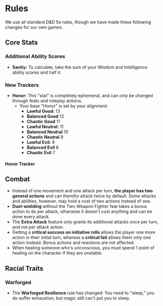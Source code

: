 # Rules

We use all standard D&D 5e rules, though we have made these following changes for our own games:

## Core Stats

### Additional Ability Scores

- **Sanity:** To calculate, take the sum of your Wisdom and Intelligence ability scores and half it.

### New Trackers

- **Honor:** This "stat" is completely ephemeral, and can only be changed through feats and roleplay actions.
  - Your base "Honor" is set by your alignment:
    - **Lawful Good:** 13
    - **Balanced Good** 12
    - **Chaotic Good** 11
    - **Lawful Neutral:** 11
    - **Balanced Neutral** 10
    - **Chaotic Neutral** 9
    - **Lawful Evil:** 9
    - **Balanced Evil** 8
    - **Chaotic Evil** 7

#### Honor Tracker

## Combat

- Instead of one movement and one attack per turn, **the player has two general actions** and can therefor attack twice by default. Some attacks and abilities, however, may hold a cost of two actions instead of one.
- **Duel-wielding** without the Two-Weapon Fighter feat takes a bonus action to do per attack, otherwise it doesn't cost anything and can be done every attack.
- The **Extra Attack** feature only grants its additional attacks once per turn, and not per attack action.
- Getting a **critical success on initiative rolls** allows the player one more action in their initial turn, whereas a **critical fail** allows them only one action instead. Bonus actions and reactions are not affected.
- When healing someone who's unconscious, you must spend 1 point of healing on the character if they are unstable.

## Racial Traits

### Warforged

- The **Warforged Resilience** rule has changed: You need to "sleep," you do suffer exhaustion, but magic still can't put you to sleep.
